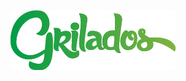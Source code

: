 <p align="center">
    <img alt="react-native-swiper" src="https://github.com/Grilados/site/blob/master/src/imgs/icones/logo-grilados.png">
</p>
